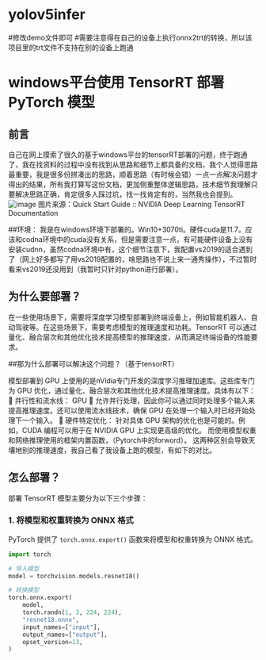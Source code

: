 # yolov5infer
#修改demo文件即可
#需要注意得在自己的设备上执行onnx2trt的转换，所以该项目里的trt文件不支持在别的设备上跑通
# windows平台使用 TensorRT 部署 PyTorch 模型

## 前言

自己在网上摸索了很久的基于windows平台的tensorRT部署的问题，终于跑通了，我在找资料的过程中没有找到从思路和细节上都具备的文档，我个人觉得思路最重要，我是很多份拼凑出的思路，顺着思路（有时候会错）一点一点解决问题才得出的结果，所有我打算写这份文档，更加侧重整体逻辑思路，技术细节我理解只要解决思路正确，肯定很多人踩过坑，找一找肯定有的，当然我也会提到。
![image](https://github.com/stu-yzZ/yolov5infer/assets/91549379/f472310a-e10e-4b26-98bd-ea4d15f4ae52)
图片来源：Quick Start Guide :: NVIDIA Deep Learning TensorRT Documentation


##环境：
我是在windows环境下部署的。Win10+3070ti。硬件cuda是11.7。应该和codna环境中的cuda没有关系，但是需要注意一点，有可能硬件设备上没有安装cudnn，虽然codna环境中有，这个细节注意下，我配置vs2019的适合遇到了（网上好多都写了用vs2019配置的，啥思路也不说上来一通秀操作），不过暂时看来vs2019还没用到（我暂时只针对python进行部署）。

## 为什么要部署？

在一些使用场景下，需要将深度学习模型部署到终端设备上，例如智能机器人、自动驾驶等。在这些场景下，需要考虑模型的推理速度和功耗。TensorRT 可以通过量化、融合层次和其他优化技术提高模型的推理速度，从而满足终端设备的性能要求。

##那为什么部署可以解决这个问题？（基于tensorRT）

模型部署到 GPU 上使用的是nVidia专门开发的深度学习推理加速库。这些库专门为 GPU 优化，通过量化、融合层次和其他优化技术提高推理速度。具体有以下：
    	并行性和流水线： GPU 
    	允许并行处理，因此你可以通过同时处理多个输入来提高推理速度。还可以使用流水线技术，确保 GPU 在处理一个输入时已经开始处理下一个输入。
    	硬件特定优化： 针对具体 GPU 架构的优化也是可能的。例如，CUDA 编程可以用于在 NVIDIA GPU 上实现更高级的优化。
而使用模型权重和网络推理使用的框架内置函数，（Pytorch中的forword）。
这两种区别会导致天壤地别的推理速度，我自己看了我设备上跑的模型，有如下的对比。



## 怎么部署？

部署 TensorRT 模型主要分为以下三个步骤：

### 1. 将模型和权重转换为 ONNX 格式

PyTorch 提供了 `torch.onnx.export()` 函数来将模型和权重转换为 ONNX 格式。

```python
import torch

# 导入模型
model = torchvision.models.resnet18()

# 转换模型
torch.onnx.export(
    model,
    torch.randn(1, 3, 224, 224),
    "resnet18.onnx",
    input_names=["input"],
    output_names=["output"],
    opset_version=13,
)
